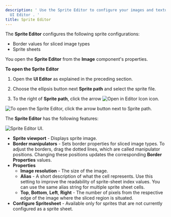 ```yaml
---
description: ' Use the Sprite Editor to configure your images and textures in Open 3D Engine''s
  UI Editor . '
title: Sprite Editor
---
```


The **Sprite Editor** configures the following sprite configurations:
+ Border values for sliced image types
+ Sprite sheets

You open the **Sprite Editor** from the **Image** component's properties.

**To open the Sprite Editor**

1. Open the **UI Editor** as explained in the preceding section.

1. Choose the ellipsis button next **Sprite path** and select the sprite file.

1. To the right of **Sprite path**, click the arrow ![Open in Editor Icon](/images/user-guide/game_ui_editor/ui-editor-components-button-1.png) icon.

![To open the Sprite Editor, click the arrow button next to Sprite path.](/images/user-guide/game_ui_editor/ui-editor-sprite-editor-1.png)

The **Sprite Editor** has the following features:

![Sprite Editor UI.](/images/user-guide/game_ui_editor/ui-editor-sprite-editor-2.png)
+ **Sprite viewport** - Displays sprite image.
+ **Border manipulators** - Sets border properties for sliced image types. To adjust the borders, drag the dotted lines, which are called manipulator positions. Changing these positions updates the corresponding **Border Properties** values.
+ **Properties**
  + **Image resolution** - The size of the image.
  + **Alias** - A short description of what the cell represents. Use this setting to improve the readability of sprite-sheet index values. You can use the same alias string for multiple sprite sheet cells.
  + **Top**, **Bottom**, **Left**, **Right** - The number of pixels from the respective edge of the image where the sliced region is situated.
+ **Configure Spritesheet** - Available only for sprites that are not currently configured as a sprite sheet. 
